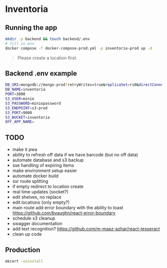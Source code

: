 # Inventoria

## Running the app

```bash
mkdir -p backend && touch backend/.env
# fill in env
docker compose -f docker-compose-prod.yml -p inventoria-prod up -d
```

> Please create a location first.

## Backend .env example

```bash
DB_URI=mongodb://mongo-prod?retryWrites=true&replicaSet=rs0&directConnection=true
DB_NAME=inventoria
PORT=3000
S3_USER=minio
S3_PASSWORD=miniopassword
S3_ENDPOINT=s3-prod
S3_PORT=9000
S3_BUCKET=inventoria
OFF_APP_NAME=
```

## TODO

- make it pwa
- ability to refresh off data if we have barcode (but no off data)
- automate database and s3 backup
- sse handling of expiring items
- make environment setup easier
- automate docker build
- ssr route splitting
- if empty redirect to location create
- real time updates (socket?)
- edit shelves, no replace
- edit locations (only empty?)
- main route add error boundary with the ability to toast <https://github.com/bvaughn/react-error-boundary>
- schedule s3 cleanup
- swagger documentation
- add text recognition? <https://github.com/m-maaz-azhar/react-tesseract>
- clean up code

## Production

```bash
mkcert -uninstall
```
